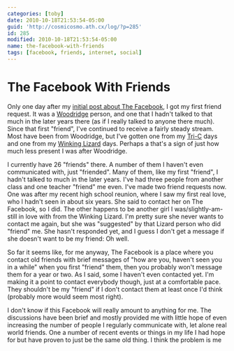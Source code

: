```yaml
---
categories: [toby]
date: 2010-10-18T21:53:54-05:00
guid: 'http://cosmicosmo.ath.cx/log/?p=285'
id: 285
modified: 2010-10-18T21:53:54-05:00
name: the-facebook-with-friends
tags: [facebook, friends, internet, social]
---
```


The Facebook With Friends
=========================

Only one day after my [initial post about The Facebook](/content/blog/2010/09/24/the-facebook.md), I got my first friend request.  It was a [Woodridge](http://www.woodridge.k12.oh.us/) person, and one that I hadn't talked to that much in the later years there (as if I really talked to anyone there much).  Since that first "friend", I've continued to receive a fairly steady stream.  Most have been from Woodridge, but I've gotten one from my [Tri-C](http://tri-c.edu) days and one from my [Winking Lizard](http://winkinglizard.com) days.  Perhaps a that's a sign of just how much less present I was after Woodridge.

I currently have 26 "friends" there.  A number of them I haven't even communicated with, just "friended".  Many of them, like my first "friend", I hadn't talked to much in the later years.  I've had three people from another class and one teacher "friend" me even.  I've made two friend requests now.  One was after my recent high school reunion, where I saw my first real love, who I hadn't seen in about six years.  She said to contact her on The Facebook, so I did.  The other happens to be another girl I was/slightly-am-still in love with from the Winking Lizard.  I'm pretty sure she never wants to contact me again, but she was "suggested" by that Lizard person who did "friend" me.  She hasn't responded yet, and I guess I don't get a message if she doesn't want to be my friend:  Oh well.

So far it seems like, for me anyway, The Facebook is a place where you contact old friends with brief messages of "how are you, haven't seen you in a while" when you first "friend" them, then you probably won't message them for a year or two.  As I said, some I haven't even contacted yet.  I'm making it a point to contact everybody though, just at a comfortable pace.  They shouldn't be my "friend" if I don't contact them at least once I'd think (probably more would seem most right).

I don't know if this Facebook will really amount to anything for me.  The discussions have been brief and mostly provided me with little hope of even increasing the number of people I regularly communicate with, let alone real world friends.  One a number of recent events or things in my life I had hope for but have proven to just be the same old thing.  I think the problem is me
